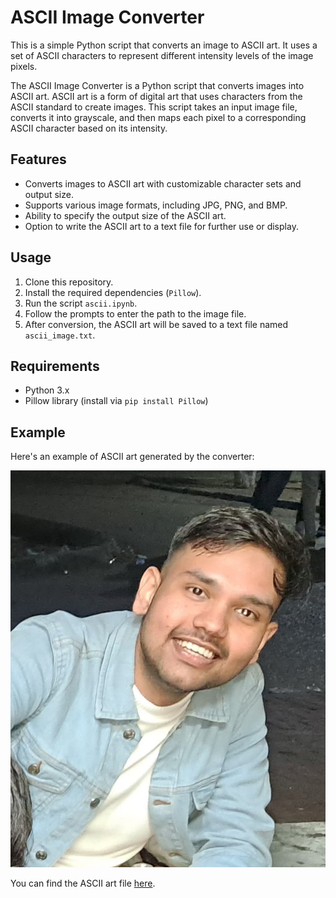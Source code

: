 # ASCII Image Converter

This is a simple Python script that converts an image to ASCII art. It uses a set of ASCII characters to represent different intensity levels of the image pixels.

The ASCII Image Converter is a Python script that converts images into ASCII art. ASCII art is a form of digital art that uses characters from the ASCII standard to create images. This script takes an input image file, converts it into grayscale, and then maps each pixel to a corresponding ASCII character based on its intensity.

## Features

- Converts images to ASCII art with customizable character sets and output size.
- Supports various image formats, including JPG, PNG, and BMP.
- Ability to specify the output size of the ASCII art.
- Option to write the ASCII art to a text file for further use or display.

## Usage

1. Clone this repository.
2. Install the required dependencies (`Pillow`).
3. Run the script `ascii.ipynb`.
4. Follow the prompts to enter the path to the image file.
5. After conversion, the ASCII art will be saved to a text file named `ascii_image.txt`.

## Requirements

- Python 3.x
- Pillow library (install via `pip install Pillow`)

## Example

Here's an example of ASCII art generated by the converter:

![ASCII Art Example](so.jpg)

You can find the ASCII art file [here](ascii_image.txt).
